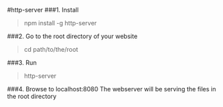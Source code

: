 #http-server
###1. Install
>npm install -g http-server

###2. Go to the root directory of your website
>cd path/to/the/root

###3. Run
>http-server

###4. Browse to localhost:8080
The webserver will be serving the files in the root directory
